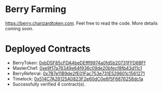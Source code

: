 # Berry Farming
https://berry.charizardtoken.com. Feel free to read the code. More details coming soon.

# Deployed Contracts

- BerryToken:    [0xbD5F85cFDA4beDEfff9974a0fd5b20731FFD6BFf](https://bscscan.com/address/0xbD5F85cFDA4beDEfff9974a0fd5b20731FFD6BFf#contracts)
- MasterChef:    [0xe9f17a76349e64f936c09de20bfecf8fb43d11c1](https://bscscan.com/address/0xe9f17a76349e64f936c09de20bfecf8fb43d11c1#contracts)
- BerryReferral: [0x7B7e11B9de2fE01Fac753e731E529601c1561271](https://bscscan.com/address/0x7B7e11B9de2fE01Fac753e731E529601c1561271)
- Timelock:      [0x514C7A26125A0823F2e60dC0e6f5F6876258dc1a](https://bscscan.com/address/0x514C7A26125A0823F2e60dC0e6f5F6876258dc1a#contracts)
- Successfully verified 4 contract(s).
